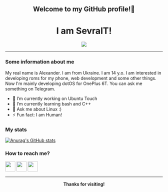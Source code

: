 <h2 align="center">
  Welcome to my GitHub profile!👋
</h2>

<h1 align="center">
  I am SevralT!
</h1>

<p align="center">
  <img src="https://gpvc.arturio.dev/sevralt">
</p>

---

<h3>
  Some information about me
</h3>

My real name is Alexander. I am from Ukraine. I am 14 y.o. I am interested in developing roms for my phone, web development and some other things. Now I'm mainly developing dotOS for OnePlus 6T. You can ask me something on Telegram.

- 🔭 I’m currently working on Ubuntu Touch
- 🌱 I’m currently learning bash and C++
- 💬 Ask me about Linux :)
- ⚡ Fun fact: I am Human!

<h3>
  My stats
</h3>

[![Anurag's GitHub stats](https://github-readme-stats.vercel.app/api?username=SevralT&show_icons=true&theme=dark)](https://github.com/anuraghazra/github-readme-stats)

<h3>
  How to reach me?
</h3>

[<img src="https://www.vectorlogo.zone/logos/telegram/telegram-tile.svg" width="32">](http://t.me/sevralt)
[<img src="https://www.vectorlogo.zone/logos/instagram/instagram-tile.svg" width="32">](https://www.instagram.com/__sevralt_)
[<img src="https://www.vectorlogo.zone/logos/twitter/twitter-tile.svg" width="32">](https://www.twitter.com/sevralt)

---
<p align="center">
  <b>Thanks for visiting!</b>
</p>
